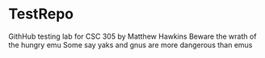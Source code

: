 # TestRepo
GithHub testing lab for CSC 305 by Matthew Hawkins 
Beware the wrath of the hungry emu
Some say yaks and gnus are more dangerous than emus
